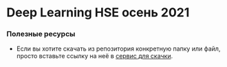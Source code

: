 #  Deep Learning HSE осень 2021


### Полезные ресурсы
* Если вы хотите скачать из репозитория конкретную папку или файл, просто вставьте ссылку на неё в [сервис для скачки](https://minhaskamal.github.io/DownGit/#/home?url=). 
